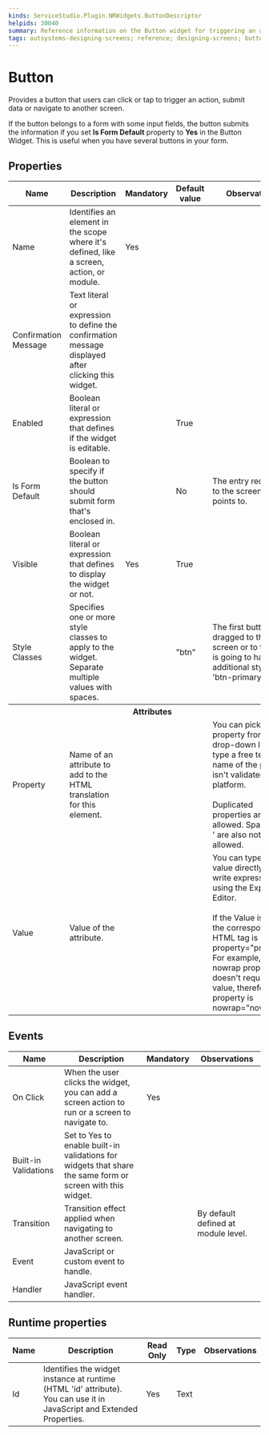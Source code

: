 ```yaml
---
kinds: ServiceStudio.Plugin.NRWidgets.ButtonDescriptor
helpids: 30040
summary: Reference information on the Button widget for triggering an action on a screen.
tags: outsystems-designing-screens; reference; designing-screens; button-widget; trigger-action
---
```


# Button


Provides a button that users can click or tap to trigger an action, submit data or navigate to another screen.

If the button belongs to a form with some input fields, the button submits the information if you set **Is Form Default** property to **Yes** in the Button Widget. This is useful when you have several buttons in your form.

## Properties

<table markdown="1">
<thead>
<tr>
<th>Name</th>
<th>Description</th>
<th>Mandatory</th>
<th>Default value</th>
<th>Observations</th>
</tr>
</thead>
<tbody>
<tr>
<td title="Name">Name</td>
<td>Identifies an element in the scope where it's defined, like a screen, action, or module.</td>
<td>Yes</td>
<td></td>
<td></td>
</tr>
<tr>
<td title="ConfirmationMessage">Confirmation Message</td>
<td>Text literal or expression to define the confirmation message displayed after clicking this widget.</td>
<td></td>
<td></td>
<td></td>
</tr>
<tr>
<td title="Enabled">Enabled</td>
<td>Boolean literal or expression that defines if the widget is editable.</td>
<td></td>
<td>True</td>
<td></td>
</tr>
<tr>
<td title="IsDefault">Is Form Default</td>
<td>Boolean to specify if the button should submit form that's enclosed in.</td>
<td></td>
<td>No</td>
<td>The entry redirects to the screen it points to.</td>
</tr>
<tr>
<td title="Visible">Visible</td>
<td>Boolean literal or expression that defines to display the widget or not.</td>
<td>Yes</td>
<td>True</td>
<td></td>
</tr>
<tr>
<td title="Style">Style Classes</td>
<td>Specifies one or more style classes to apply to the widget. Separate multiple values with spaces.</td>
<td></td>
<td>"btn"</td>
<td>The first button dragged to the screen or to the form is going to have an additional style class 'btn-primary'.</td>
</tr>
<tr class="separator">
<th colspan="5">Attributes</th>
</tr>
<tr>
<td title="Property">Property</td>
<td>Name of an attribute to add to the HTML translation for this element.</td>
<td></td>
<td></td>
<td>You can pick a property from the drop-down list or type a free text. The name of the property isn't validated by the platform.<br/><br/>Duplicated properties aren't allowed. Spaces, " or ' are also not allowed.</td>
</tr>
<tr>
<td title="Value">Value</td>
<td>Value of the attribute.</td>
<td></td>
<td></td>
<td>You can type the value directly or write expressions using the Expression Editor.<br/><br/>If the Value is empty, the corresponding HTML tag is property="property". For example, the nowrap property doesn't require a value, therefore it's property is nowrap="nowrap".</td>
</tr>
</tbody>
</table>

## Events

<table markdown="1">
<thead>
<tr>
<th>Name</th>
<th>Description</th>
<th>Mandatory</th>
<th>Observations</th>
</tr>
</thead>
<tbody>
<tr>
<td title="OnClick">On Click</td>
<td>When the user clicks the widget, you can add a screen action to run or a screen to navigate to.</td>
<td>Yes</td>
<td></td>
</tr>
<tr>
<td title="Validation">Built-in Validations</td>
<td>Set to Yes to enable built-in validations for widgets that share the same form or screen with this widget.</td>
<td></td>
<td></td>
</tr>
<tr>
<td title="Transition">Transition</td>
<td>Transition effect applied when navigating to another screen.</td>
<td></td>
<td>By default defined at module level.</td>
</tr>
<tr>
<td title="EventName">Event</td>
<td>JavaScript or custom event to handle.</td>
<td></td>
<td></td>
</tr>
<tr>
<td title="Handler">Handler</td>
<td>JavaScript event handler.</td>
<td></td>
<td></td>
</tr>
</tbody>
</table>

## Runtime properties

<table markdown="1">
<thead>
<tr>
<th>Name</th>
<th>Description</th>
<th>Read Only</th>
<th>Type</th>
<th>Observations</th>
</tr>
</thead>
<tbody>
<tr>
<td>Id</td>
<td>Identifies the widget instance at runtime (HTML 'id' attribute). You can use it in JavaScript and Extended Properties.</td>
<td>Yes</td>
<td>Text</td>
<td></td>
</tr>
</tbody>
</table>

